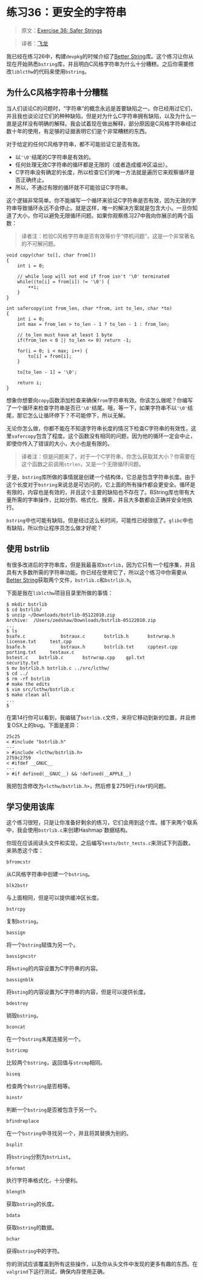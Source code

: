 # 练习36：更安全的字符串

> 原文：[Exercise 36: Safer Strings](http://c.learncodethehardway.org/book/ex36.html)

> 译者：[飞龙](https://github.com/wizardforcel)

我已经在练习26中，构建`devpkg`的时候介绍了[Better String](http://bstring.sourceforge.net/)库。这个练习让你从现在开始熟悉`bstring`库，并且明白C风格字符串为什么十分糟糕。之后你需要修改`liblcthw`的代码来使用`bstring`。

## 为什么C风格字符串十分糟糕

当人们谈论C的问题时，“字符串”的概念永远是首要缺陷之一。你已经用过它们，并且我也谈论过它们的种种缺陷，但是对为什么C字符串拥有缺陷，以及为什么一直是这样没有明确的解释。我会试着现在做出解释，部分原因是C风格字符串经过数十年的使用，有足够的证据表明它们是个非常糟糕的东西。

对于给定的任何C风格字符串，都不可能验证它是否有效。

+ 以`'\0'`结尾的C字符串是有效的。
+ 任何处理无效C字符串的循环都是无限的（或者造成缓冲区溢出）。
+ C字符串没有确定的长度，所以检查它们的唯一方法就是遍历它来观察循环是否正确终止。
+ 所以，不通过有限的循环就不可能验证C字符串。

这个逻辑非常简单。你不能编写一个循环来验证C字符串是否有效，因为无效的字符串导致循环永远不会停止。就是这样，唯一的解决方案就是包含大小。一旦你知道了大小，你可以避免无限循环问题。如果你观察练习27中我向你展示的两个函数：

> 译者注：检验C风格字符串是否有效等价于“停机问题”，这是一个非常著名的不可解问题。

```
void copy(char to[], char from[])
{
    int i = 0;

    // while loop will not end if from isn't '\0' terminated
    while((to[i] = from[i]) != '\0') {
        ++i;
    }
}

int safercopy(int from_len, char *from, int to_len, char *to)
{
    int i = 0;
    int max = from_len > to_len - 1 ? to_len - 1 : from_len;

    // to_len must have at least 1 byte
    if(from_len < 0 || to_len <= 0) return -1;

    for(i = 0; i < max; i++) {
        to[i] = from[i];
    }

    to[to_len - 1] = '\0';

    return i;
}
```

想象你想要向`copy`函数添加检查来确保`from`字符串有效。你该怎么做呢？你编写了一个循环来检查字符串是否已`'\0'`结尾。哦，等一下，如果字符串不以`'\0'`结尾，那它怎么让循环停下？不可能停下，所以无解。

无论你怎么做，你都不能在不知道字符串长度的情况下检查C字符串的有效性，这里`safercopy`包含了程度。这个函数没有相同的问题，因为他的循环一定会中止，即使你传入了错误的大小，大小也是有限的。

> 译者注：但是问题来了，对于一个C字符串，你怎么获取其大小？你需要在这个函数之前调用`strlen`，又是一个无限循环问题。

于是，`bstring`库所做的事情就是创建一个结构体，它总是包含字符串长度。由于这个长度对于`bstring`来说总是可访问的，它上面的所有操作都会更安全。循环是有限的，内容也是有效的，并且这个主要的缺陷也不存在了。BString库也带有大量所需的字串操作，比如分割、格式化、搜索，并且大多数都会正确并安全地执行。

`bstring`中也可能有缺陷，但是经过这么长时间，可能性已经很低了。`glibc`中也有缺陷，所以你让程序员怎么做才好呢？

## 使用 bstrlib

有很多改进后的字符串库，但是我最喜欢`bstrlib`，因为它只有一个程序集，并且具有大多数所需的字符串功能。你已经在使用它了，所以这个练习中你需要从[Better String](http://bstring.sourceforge.net/)获取两个文件，`bstrlib.c`和`bstrlib.h`。

下面是我在`liblcthw`项目目录里所做的事情：

```
$ mkdir bstrlib
$ cd bstrlib/
$ unzip ~/Downloads/bstrlib-05122010.zip
Archive:  /Users/zedshaw/Downloads/bstrlib-05122010.zip
...
$ ls
bsafe.c             bstraux.c       bstrlib.h       bstrwrap.h      license.txt     test.cpp
bsafe.h             bstraux.h       bstrlib.txt     cpptest.cpp     porting.txt     testaux.c
bstest.c    bstrlib.c       bstrwrap.cpp    gpl.txt         security.txt
$ mv bstrlib.h bstrlib.c ../src/lcthw/
$ cd ../
$ rm -rf bstrlib
# make the edits
$ vim src/lcthw/bstrlib.c
$ make clean all
...
$
```
在第14行你可以看到，我编辑了`bstrlib.c`文件，来将它移动到新的位置，并且修复OSX上的bug。下面是差异：

```
25c25
< #include "bstrlib.h"
---
> #include <lcthw/bstrlib.h>
2759c2759
< #ifdef __GNUC__
---
> #if defined(__GNUC__) && !defined(__APPLE__)
```

我把包含修改为`<lcthw/bstrlib.h>`，然后修复2759行`ifdef`的问题。

## 学习使用该库

这个练习很短，只是让你准备好剩余的练习，它们会用到这个库。接下来两个联系中，我会使用`bstrlib.c`来创建Hashmap`数据结构。

你现在应该阅读头文件和实现，之后编写`tests/bstr_tests.c`来测试下列函数，来熟悉这个库：

`bfromcstr`

从C风格字符串中创建一个`bstring`。

`blk2bstr`

与上面相同，但是可以提供缓冲区长度。

`bstrcpy`

复制`bstring`。

`bassign`

将一个`bstring`赋值为另一个。

`bassigncstr`

将`bsting`的内容设置为C字符串的内容。

`bassignblk`

将`bsting`的内容设置为C字符串的内容，但是可以提供长度。

`bdestroy`

销毁`bstring`。

`bconcat`

在一个`bstring`末尾连接另一个。

`bstricmp`

比较两个`bstring`，返回值与`strcmp`相同。

`biseq`

检查两个`bstring`是否相等。

`binstr`

判断一个`bstring`是否被包含于另一个。

`bfindreplace`

在一个`bstring`中寻找另一个，并且将其替换为别的。

`bsplit`

将`bstring`分割为`bstrList`。

`bformat`

执行字符串格式化，十分便利。

`blength`

获取`bstring`的长度。

`bdata`

获取`bstring`的数据。

`bchar`

获得`bstring`中的字符。

你的测试应该覆盖到所有这些操作，以及你从头文件中发现的更多有趣的东西。在`valgrind`下运行测试，确保内存使用正确。

